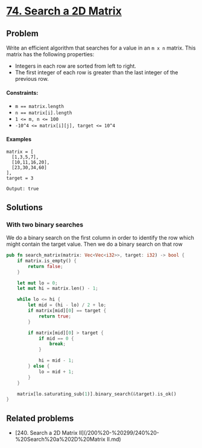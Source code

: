 # [74. Search a 2D Matrix](https://leetcode.com/problems/search-a-2d-matrix/)

## Problem

Write an efficient algorithm that searches for a value in an `m x n` matrix.
This matrix has the following properties:

* Integers in each row are sorted from left to right.
* The first integer of each row is greater than the last integer of the previous
  row.

#### Constraints:

* `m == matrix.length`
* `n == matrix[i].length`
* `1 <= m, n <= 100`
* `-10^4 <= matrix[i][j], target <= 10^4`

#### Examples

```text
matrix = [
  [1,3,5,7],
  [10,11,16,20],
  [23,30,34,60]
], 
target = 3

Output: true
```

## Solutions

### With two binary searches

We do a binary search on the first column in order to identify the row which
might contain the target value. Then we do a binary search on that row

```rust
pub fn search_matrix(matrix: Vec<Vec<i32>>, target: i32) -> bool {
    if matrix.is_empty() {
        return false;
    }

    let mut lo = 0;
    let mut hi = matrix.len() - 1;

    while lo <= hi {
        let mid = (hi - lo) / 2 + lo;
        if matrix[mid][0] == target {
            return true;
        }

        if matrix[mid][0] > target {
            if mid == 0 {
                break;
            }

            hi = mid - 1;
        } else {
            lo = mid + 1;
        }
    }

    matrix[lo.saturating_sub(1)].binary_search(&target).is_ok()
}
```

## Related problems

* [240. Search a 2D Matrix II](/200%20-%20299/240%20-%20Search%20a%202D%20Matrix II.md)
